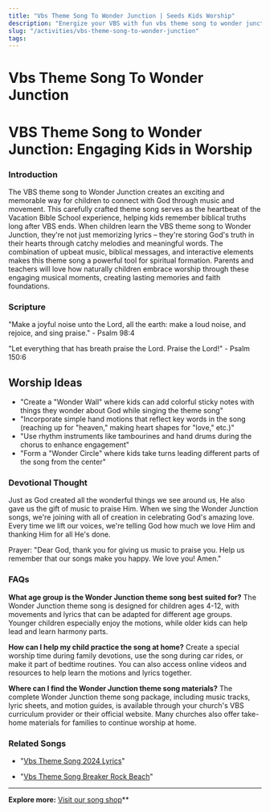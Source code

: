 ```yaml
---
title: "Vbs Theme Song To Wonder Junction | Seeds Kids Worship"
description: "Energize your VBS with fun vbs theme song to wonder junction. Engaging worship music and activities for summer children's ministry."
slug: "/activities/vbs-theme-song-to-wonder-junction"
tags:
---
```


# Vbs Theme Song To Wonder Junction

# VBS Theme Song to Wonder Junction: Engaging Kids in Worship

### Introduction
The VBS theme song to Wonder Junction creates an exciting and memorable way for children to connect with God through music and movement. This carefully crafted theme song serves as the heartbeat of the Vacation Bible School experience, helping kids remember biblical truths long after VBS ends. When children learn the VBS theme song to Wonder Junction, they're not just memorizing lyrics – they're storing God's truth in their hearts through catchy melodies and meaningful words. The combination of upbeat music, biblical messages, and interactive elements makes this theme song a powerful tool for spiritual formation. Parents and teachers will love how naturally children embrace worship through these engaging musical moments, creating lasting memories and faith foundations.

### Scripture
"Make a joyful noise unto the Lord, all the earth: make a loud noise, and rejoice, and sing praise." - Psalm 98:4

"Let everything that has breath praise the Lord. Praise the Lord!" - Psalm 150:6

## Worship Ideas
- "Create a "Wonder Wall" where kids can add colorful sticky notes with things they wonder about God while singing the theme song"
- "Incorporate simple hand motions that reflect key words in the song (reaching up for "heaven," making heart shapes for "love," etc.)"
- "Use rhythm instruments like tambourines and hand drums during the chorus to enhance engagement"
- "Form a "Wonder Circle" where kids take turns leading different parts of the song from the center"

### Devotional Thought
Just as God created all the wonderful things we see around us, He also gave us the gift of music to praise Him. When we sing the Wonder Junction songs, we're joining with all of creation in celebrating God's amazing love. Every time we lift our voices, we're telling God how much we love Him and thanking Him for all He's done.

Prayer: "Dear God, thank you for giving us music to praise you. Help us remember that our songs make you happy. We love you! Amen."

### FAQs

**What age group is the Wonder Junction theme song best suited for?**
The Wonder Junction theme song is designed for children ages 4-12, with movements and lyrics that can be adapted for different age groups. Younger children especially enjoy the motions, while older kids can help lead and learn harmony parts.

**How can I help my child practice the song at home?**
Create a special worship time during family devotions, use the song during car rides, or make it part of bedtime routines. You can also access online videos and resources to help learn the motions and lyrics together.

**Where can I find the Wonder Junction theme song materials?**
The complete Wonder Junction theme song package, including music tracks, lyric sheets, and motion guides, is available through your church's VBS curriculum provider or their official website. Many churches also offer take-home materials for families to continue worship at home.

### Related Songs

- "[Vbs Theme Song 2024 Lyrics](/activities/vbs-theme-song-2024-lyrics/)"

- "[Vbs Theme Song Breaker Rock Beach](/activities/vbs-theme-song-breaker-rock-beach/)"

---

**Explore more:** [Visit our song shop](https://seedskidsworship.com/shop)**

<!-- Schema Markup -->
<script type="application/ld+json">
{
  "@context": "https://schema.org",
  "@type": "MusicRecording",
  "name": "Vbs Theme Song To Wonder Junction",
  "byArtist": {
    "@type": "MusicGroup",
    "name": "Seeds Kids Worship"
  },
  "isFamilyFriendly": true,
  "url": "https://seedskidsworship.com/activities/vbs-theme-song-to-wonder-junction/"
}
</script>